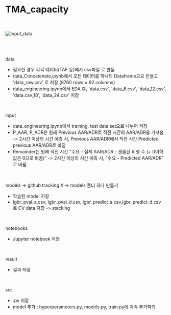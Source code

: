 
# TMA_capacity

<br>

![Input_data](https://user-images.githubusercontent.com/85796140/127517195-7f1631d4-28a4-4a3c-b2e3-cbbbae421026.png)

<br>
<br>

data <br>
* 필요한 경우 각각 데이터(TAF 등)에서 csv파일 로 만듦 <br>
* data_Concatenate,ipynb에서 모든 데이터를 하나의 Dataframe으로 만들고 'data_raw.csv' 로 저장 (8760 rows × 92 columns) <br>
* data_engineering.ipynb에서 EDA 후, 'data.csv', 'data_6.csv', 'data_12.csv', 'data.csv_18', 'data_24.csv' 저장 <br>
<br>

input <br>
* data_engineering.ipynb에서 training, test data set으로 나누어 저장 <br>
* P_AAR, P_ADR은 원래 Previous AAR/ADR로 직전 시간의 AAR/ADR을 가져옴  ->  2시간 이상의 시간 예측 시, Previous AAR/ADR에서 직전 시간 Predicted previous AAR/ADR로 바뀜
* Remainder는 원래 직전 시간 "수요 - 실제 AAR/ADR - 캔슬된 비행 수 (+ 0이하 값은 0으로 바꿈)"  ->  2시간 이상의 시간 예측 시, "수요 - Predicted AAR/ADR" 로 바뀜
<br>

models -> github tracking X -> models 폴더 하나 만들기<br>
* 학습된 model 저장 <br>
* lgbr_pval_a.csv, lgbr_pval_d.csv, lgbr_predict_a.csv,lgbr_predict_d.csv 로 CV data 저장 -> stacking <br>
<br>

notebooks <br>
* Jupyter notebook 저장 <br>
<br>

result <br>
* 결과 저장 <br>
<br>

src <br>
* .py 저장 <br>
* model 추가 : hyperparameters.py, models.py, train.py에 각각 추가하기
<br>
